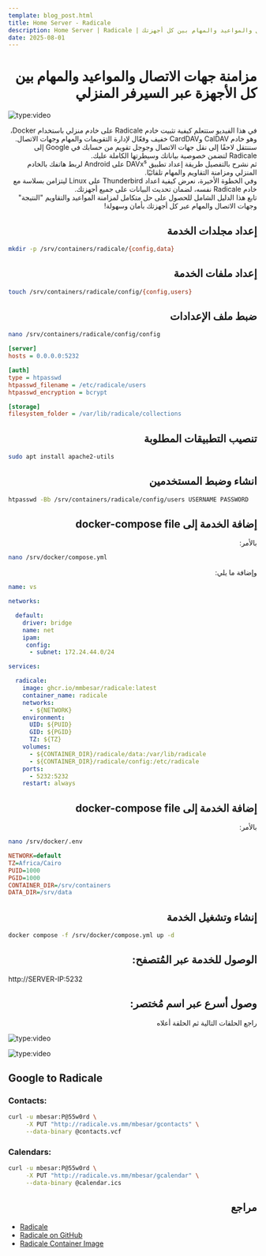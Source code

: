 ```yaml
---
template: blog_post.html
title: Home Server - Radicale
description: Home Server | Radicale | الحل النهائي لمزامنة جهات الاتصال والمواعيد والمهام بين كل أجهزتك
date: 2025-08-01
---
```


# <div dir="rtl">مزامنة جهات الاتصال والمواعيد والمهام بين كل الأجهزة عبر السيرفر المنزلي</div>

![type:video](https://www.youtube.com/embed/jcChfIyq224)

<div dir="rtl">
في هذا الفيديو ستتعلم كيفية تثبيت خادم Radicale على خادم منزلي باستخدام Docker، وهو خادم CalDAV وCardDAV خفيف وفعّال لإدارة التقويمات والمهام وجهات الاتصال.
</div>
<div dir="rtl">
سننتقل لاحقًا إلى نقل جهات الاتصال وجوجل تقويم من حسابك في Google إلى Radicale لتضمن خصوصية بياناتك وسيطرتها الكاملة عليك.
</div>
<div dir="rtl">
ثم نشرح بالتفصيل طريقة إعداد تطبيق DAVx⁵ على Android لربط هاتفك بالخادم المنزلي ومزامنة التقاويم والمهام تلقائيًا.
</div>
<div dir="rtl">
وفي الخطوة الأخيرة، نعرض كيفية اعداد Thunderbird على Linux ليتزامن بسلاسة مع خادم Radicale نفسه، لضمان تحديث البيانات على جميع أجهزتك.
</div>
<div dir="rtl">
تابع هذا الدليل الشامل للحصول على حل متكامل لمزامنة المواعيد والتقاويم "النتيجة" وجهات الاتصال والمهام عبر كل أجهزتك بأمان وسهولة!
</div>

<p hidden>#more</p>

## <div dir="rtl">إعداد مجلدات الخدمة</div>

```sh
mkdir -p /srv/containers/radicale/{config,data}
```

## <div dir="rtl">إعداد ملفات الخدمة</div>

```sh
touch /srv/containers/radicale/config/{config,users}
```

## <div dir="rtl">ضبط ملف الإعدادات</div>

```sh
nano /srv/containers/radicale/config/config
```

``` ini title="config"
[server]
hosts = 0.0.0.0:5232

[auth]
type = htpasswd
htpasswd_filename = /etc/radicale/users
htpasswd_encryption = bcrypt

[storage]
filesystem_folder = /var/lib/radicale/collections

```

## <div dir="rtl">تنصيب التطبيقات المطلوبة</div>

```sh
sudo apt install apache2-utils
```

## <div dir="rtl">انشاء وضبط المستخدمين</div>

```sh
htpasswd -Bb /srv/containers/radicale/config/users USERNAME PASSWORD
```

## <div dir="rtl">إضافة الخدمة إلى docker-compose file</div>

<div dir="rtl">بالأمر:</div>

```sh
nano /srv/docker/compose.yml
```

<div dir="rtl">وإضافة ما يلي:</div>

``` yaml title="compose.yml"
name: vs

networks:

  default:
    driver: bridge
    name: net
    ipam:
     config:
      - subnet: 172.24.44.0/24

services:

  radicale:
    image: ghcr.io/mmbesar/radicale:latest
    container_name: radicale
    networks:
      - ${NETWORK}
    environment:
      UID: ${PUID}
      GID: ${PGID}
      TZ: ${TZ}
    volumes:
      - ${CONTAINER_DIR}/radicale/data:/var/lib/radicale
      - ${CONTAINER_DIR}/radicale/config:/etc/radicale
    ports:
      - 5232:5232
    restart: always
```

## <div dir="rtl">إضافة الخدمة إلى docker-compose file</div>

<div dir="rtl">بالأمر:</div>

```sh
nano /srv/docker/.env
```


``` ini title=".env"
NETWORK=default
TZ=Africa/Cairo
PUID=1000
PGID=1000
CONTAINER_DIR=/srv/containers
DATA_DIR=/srv/data
```

## <div dir="rtl">إنشاء وتشغيل الخدمة</div>


```sh
docker compose -f /srv/docker/compose.yml up -d
```

## <div dir="rtl">الوصول للخدمة عبر المُتصفح:</div>

http://SERVER-IP:5232

## <div dir="rtl">وصول أسرع عبر اسم مُختصر:</div>

<div dir="rtl">راجع الحلقات التالية ثم الحلقة أعلاه</div>

![type:video](https://www.youtube.com/embed/3MJxOnf0Hlc)

![type:video](https://www.youtube.com/embed/emLFTyf31MQ)


## Google to Radicale

### Contacts:

```bash
curl -u mbesar:P@55w0rd \
     -X PUT "http://radicale.vs.mm/mbesar/gcontacts" \
     --data-binary @contacts.vcf
```

### Calendars:

```bash
curl -u mbesar:P@55w0rd \
     -X PUT "http://radicale.vs.mm/mbesar/gcalendar" \
     --data-binary @calendar.ics
```

## <div dir="rtl">مراجع</div>

- [Radicale](https://radicale.org/)
- [Radicale on GitHub](https://github.com/Kozea/Radicale)
- [Radicale Container Image](https://github.com/mmBesar/Radicale/pkgs/container/radicale)